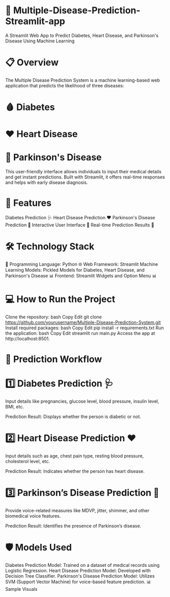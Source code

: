 # 🏥 Multiple-Disease-Prediction-Streamlit-app
A Streamlit Web App to Predict Diabetes, Heart Disease, and Parkinson's Disease Using Machine Learning

# 📋 Overview
The Multiple Disease Prediction System is a machine learning-based web application that predicts the likelihood of three diseases:
# 🩸 Diabetes
# ❤️ Heart Disease
# 🧠 Parkinson's Disease
This user-friendly interface allows individuals to input their medical details and get instant predictions. Built with Streamlit, it offers real-time responses and helps with early disease diagnosis.

# 🚀 Features
Diabetes Prediction 🩺
Heart Disease Prediction ❤️
Parkinson's Disease Prediction 🧠
Interactive User Interface 🎨
Real-time Prediction Results 🔮

# 🛠️ Technology Stack

🐍 Programming Language: Python 
🌐 Web Framework: Streamlit 
Machine Learning Models: Pickled Models for Diabetes, Heart Disease, and Parkinson's Disease
📊 Frontend: Streamlit Widgets and Option Menu 📊
  
# 💻 How to Run the Project
Clone the repository:
bash
Copy
Edit
git clone https://github.com/yourusername/Multiple-Disease-Prediction-System.git
Install required packages:
bash
Copy
Edit
pip install -r requirements.txt
Run the application:
bash
Copy
Edit
streamlit run main.py
Access the app at http://localhost:8501.
# 🔮 Prediction Workflow
# 1️⃣ Diabetes Prediction 🩺
Input details like pregnancies, glucose level, blood pressure, insulin level, BMI, etc.

Prediction Result: Displays whether the person is diabetic or not.
# 2️⃣ Heart Disease Prediction ❤️
Input details such as age, chest pain type, resting blood pressure, cholesterol level, etc.

Prediction Result: Indicates whether the person has heart disease.
# 3️⃣ Parkinson’s Disease Prediction 🧠
Provide voice-related measures like MDVP, jitter, shimmer, and other biomedical voice features.

Prediction Result: Identifies the presence of Parkinson’s disease.
# 🛡️ Models Used
Diabetes Prediction Model: Trained on a dataset of medical records using Logistic Regression.
Heart Disease Prediction Model: Developed with Decision Tree Classifier.
Parkinson's Disease Prediction Model: Utilizes SVM (Support Vector Machine) for voice-based feature prediction.
📊 Sample Visuals
